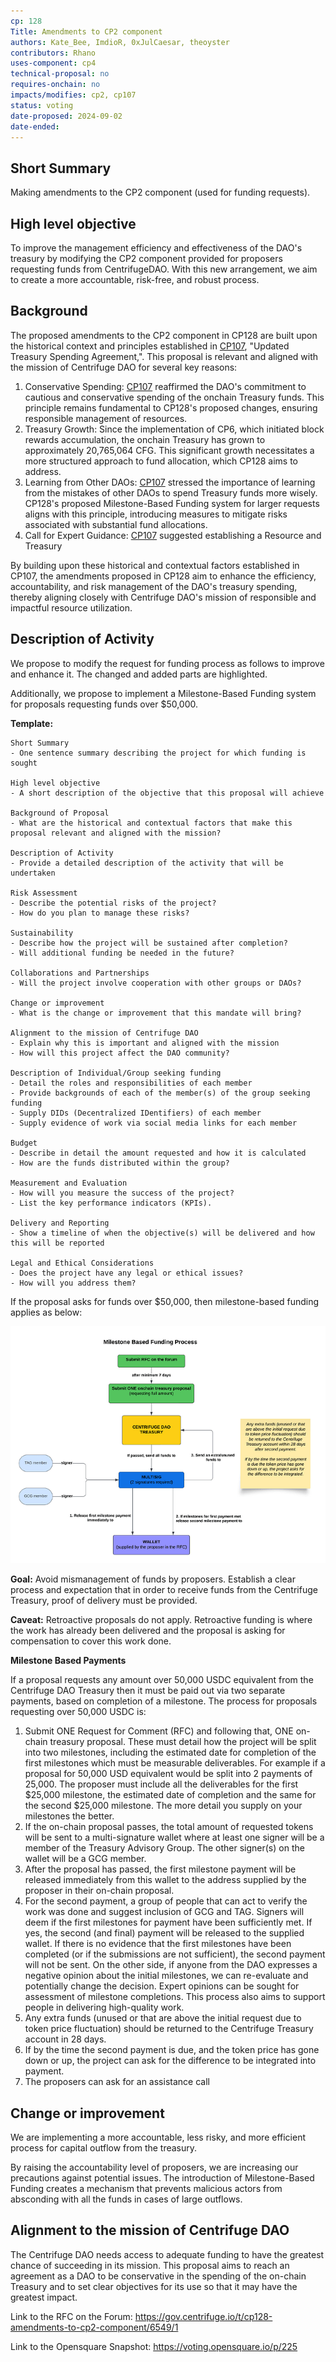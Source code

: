 ```yaml
---
cp: 128
Title: Amendments to CP2 component
authors: Kate_Bee, ImdioR, 0xJulCaesar, theoyster
contributors: Rhano
uses-component: cp4
technical-proposal: no
requires-onchain: no
impacts/modifies: cp2, cp107
status: voting
date-proposed: 2024-09-02
date-ended: 
---
```



## Short Summary

Making amendments to the CP2 component (used for funding requests).

## High level objective

To improve the management efficiency and effectiveness of the DAO's treasury by modifying the CP2 component provided for proposers requesting funds from CentrifugeDAO. With this new arrangement, we aim to create a more accountable, risk-free, and robust process.

## Background

The proposed amendments to the CP2 component in CP128 are built upon the historical context and principles established in [CP107](https://github.com/centrifuge/cps/blob/main/cps/CP107.md), "Updated Treasury Spending Agreement,". This proposal is relevant and aligned with the mission of Centrifuge DAO for several key reasons:

1. Conservative Spending: [CP107](https://github.com/centrifuge/cps/blob/main/cps/CP107.md) reaffirmed the DAO's commitment to cautious and conservative spending of the onchain Treasury funds. This principle remains fundamental to CP128's proposed changes, ensuring responsible management of resources.
2. Treasury Growth: Since the implementation of CP6, which initiated block rewards accumulation, the onchain Treasury has grown to approximately 20,765,064 CFG. This significant growth necessitates a more structured approach to fund allocation, which CP128 aims to address.
3. Learning from Other DAOs: [CP107](https://github.com/centrifuge/cps/blob/main/cps/CP107.md) stressed the importance of learning from the mistakes of other DAOs to spend Treasury funds more wisely. CP128's proposed Milestone-Based Funding system for larger requests aligns with this principle, introducing measures to mitigate risks associated with substantial fund allocations.
4. Call for Expert Guidance: [CP107](https://github.com/centrifuge/cps/blob/main/cps/CP107.md) suggested establishing a Resource and Treasury

By building upon these historical and contextual factors established in CP107, the amendments proposed in CP128 aim to enhance the efficiency, accountability, and risk management of the DAO's treasury spending, thereby aligning closely with Centrifuge DAO's mission of responsible and impactful resource utilization.

## Description of Activity

We propose to modify the request for funding process as follows to improve and enhance it. The changed and added parts are highlighted.

Additionally, we propose to implement a Milestone-Based Funding system for proposals requesting funds over $50,000.


**Template:**

```
Short Summary
- One sentence summary describing the project for which funding is sought

High level objective
- A short description of the objective that this proposal will achieve

Background of Proposal
- What are the historical and contextual factors that make this proposal relevant and aligned with the mission?

Description of Activity
- Provide a detailed description of the activity that will be undertaken

Risk Assessment
- Describe the potential risks of the project?
- How do you plan to manage these risks?

Sustainability
- Describe how the project will be sustained after completion?
- Will additional funding be needed in the future?

Collaborations and Partnerships
- Will the project involve cooperation with other groups or DAOs?

Change or improvement
- What is the change or improvement that this mandate will bring?

Alignment to the mission of Centrifuge DAO
- Explain why this is important and aligned with the mission
- How will this project affect the DAO community?

Description of Individual/Group seeking funding
- Detail the roles and responsibilities of each member
- Provide backgrounds of each of the member(s) of the group seeking funding
- Supply DIDs (Decentralized IDentifiers) of each member
- Supply evidence of work via social media links for each member

Budget
- Describe in detail the amount requested and how it is calculated
- How are the funds distributed within the group?

Measurement and Evaluation
- How will you measure the success of the project?
- List the key performance indicators (KPIs).

Delivery and Reporting
- Show a timeline of when the objective(s) will be delivered and how this will be reported

Legal and Ethical Considerations
- Does the project have any legal or ethical issues?
- How will you address them?
```

If the proposal asks for funds over $50,000, then milestone-based funding applies as below:

![](../CP128/milestoneprocess.png)


**Goal:** Avoid mismanagement of funds by proposers. Establish a clear process and expectation that in order to receive funds from the Centrifuge Treasury, proof of delivery must be provided.

**Caveat:** Retroactive proposals do not apply. Retroactive funding is where the work has already been delivered and the proposal is asking for compensation to cover this work done.

**Milestone Based Payments**

If a proposal requests any amount over 50,000 USDC equivalent from the Centrifuge DAO Treasury then it must be paid out via two separate payments, based on completion of a milestone. The process for proposals requesting over 50,000 USDC is:

1. Submit ONE Request for Comment (RFC) and following that, ONE on-chain treasury proposal. These must detail how the project will be split into two milestones, including the estimated date for completion of the first milestones which must be measurable deliverables. For example if a proposal for 50,000 USD equivalent would be split into 2 payments of 25,000. The proposer must include all the deliverables for the first $25,000 milestone, the estimated date of completion and the same for the second $25,000 milestone. The more detail you supply on your milestones the better.
2. If the on-chain proposal passes, the total amount of requested tokens will be sent to a multi-signature wallet where at least one signer will be a member of the Treasury Advisory Group. The other signer(s) on the wallet will be a GCG member.
3. After the proposal has passed, the first milestone payment will be released immediately from this wallet to the address supplied by the proposer in their on-chain proposal.
5. For the second payment, a group of people that can act to verify the work was done and suggest inclusion of GCG and TAG. Signers will deem if the first milestones for payment have been sufficiently met. If yes, the second (and final) payment will be released to the supplied wallet. If there is no evidence that the first milestones have been completed (or if the submissions are not sufficient), the second payment will not be sent. On the other side, if anyone from the DAO expresses a negative opinion about the initial milestones, we can re-evaluate and potentially change the decision. Expert opinions can be sought for assessment of milestone completions. This process also aims to support people in delivering high-quality work.
6. Any extra funds (unused or that are above the initial request due to token price fluctuation) should be returned to the Centrifuge Treasury account in 28 days.
7. If by the time the second payment is due, and the token price has gone down or up, the project can ask for the difference to be integrated into payment.
8. The proposers can ask for an assistance call

## Change or improvement

We are implementing a more accountable, less risky, and more efficient process for capital outflow from the treasury.

By raising the accountability level of proposers, we are increasing our precautions against potential issues. The introduction of Milestone-Based Funding creates a mechanism that prevents malicious actors from absconding with all the funds in cases of large outflows.

## Alignment to the mission of Centrifuge DAO

The Centrifuge DAO needs access to adequate funding to have the greatest chance of succeeding in its mission. This proposal aims to reach an agreement as a DAO to be conservative in the spending of the on-chain Treasury and to set clear objectives for its use so that it may have the greatest impact.

Link to the RFC on the Forum: https://gov.centrifuge.io/t/cp128-amendments-to-cp2-component/6549/1

Link to the Opensquare Snapshot: https://voting.opensquare.io/p/225  



